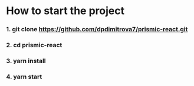# How to start the project

### 1. git clone https://github.com/dpdimitrova7/prismic-react.git

### 2. cd prismic-react

### 3. yarn install

### 4. yarn start
